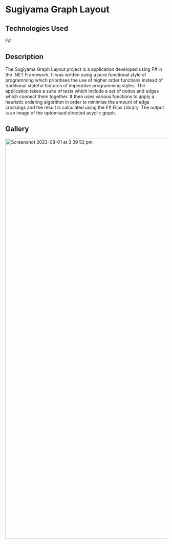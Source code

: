 <h1>Sugiyama Graph Layout</h1>

<h2>Technologies Used</h2>
<p>F#</p>

<h2>Description</h2>
<p>The Sugiyama Graph Layout project is a application developed using F# in the .NET Framework. It was written using a pure functional style of programming which prioritises the use of higher order functions instead of traditional stateful features of imperative programming styles. The application takes a suite of tests which include a set of nodes and edges which connect them together. It then uses various functions to apply a heuristic ordering algorithm in order to minimise the amount of edge crossings and the result is calculated using the F# Flips Library. The output is an image of the optomised directed acyclic graph.</p>
  
<h2>Gallery</h2>
<img width="1247" alt="Screenshot 2023-08-01 at 3 39 52 pm" src="https://github.com/seanadeymccaul/sugiyama-graph-layout/assets/103879392/92b631c1-f70f-40ce-8191-9260fb7601af">
